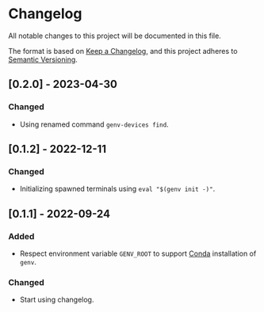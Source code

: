 # Changelog

All notable changes to this project will be documented in this file.

The format is based on [Keep a Changelog](https://keepachangelog.com/en/1.0.0/),
and this project adheres to [Semantic Versioning](https://semver.org/spec/v2.0.0.html).

## [0.2.0] - 2023-04-30

### Changed

- Using renamed command `genv-devices find`.

## [0.1.2] - 2022-12-11

### Changed

- Initializing spawned terminals using `eval "$(genv init -)"`.

## [0.1.1] - 2022-09-24

### Added

- Respect environment variable `GENV_ROOT` to support [Conda](https://docs.conda.io/en/latest/) installation of `genv`.

### Changed

- Start using changelog.
